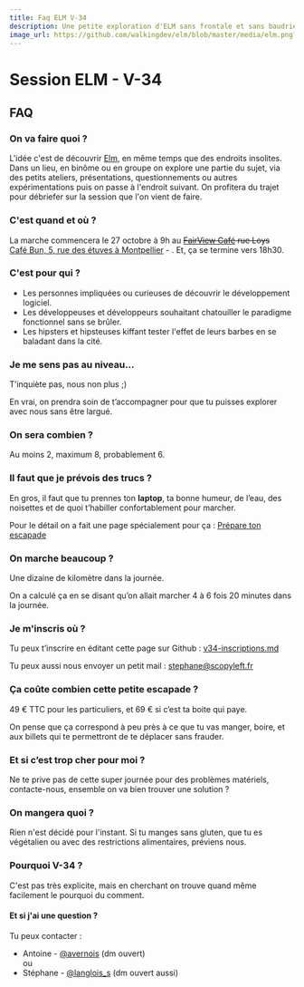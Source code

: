```yaml
---
title: Faq ELM V-34
description: Une petite exploration d'ELM sans frontale et sans baudrier du côté de Montpellier.
image_url: https://github.com/walkingdev/elm/blob/master/media/elm.png?raw=true
---
```


# Session ELM - V-34

## FAQ

### On va faire quoi ?

L'idée c'est de découvrir [Elm](http://elm-lang.org/), en même temps que des endroits insolites.
Dans un lieu, en binôme ou en groupe on explore une partie du sujet, via des petits ateliers, présentations, questionnements ou autres expérimentations puis on passe à l'endroit suivant.
On profitera du trajet pour débriefer sur la session que l'on vient de faire.

### C'est quand et où ?

La marche commencera le 27 octobre à 9h au ~~[FairView Café](http://www.openstreetmap.org/node/1347108117) rue Loys~~  
[Café Bun, 5, rue des étuves à Montpellier](http://osm.org/go/xVygEvf3l) - .
Et, ça se termine vers 18h30.

### C'est pour qui ?

- Les personnes impliquées ou curieuses de découvrir le développement logiciel.
- Les développeuses et développeurs souhaitant chatouiller le paradigme fonctionnel sans se brûler.
- Les hipsters et hipsteuses kiffant tester l'effet de leurs barbes en se baladant dans la cité.

### Je me sens pas au niveau…

T’inquiète pas, nous non plus ;)

En vrai, on prendra soin de t’accompagner pour que tu puisses explorer avec nous sans être largué.

### On sera combien ?

Au moins 2, maximum 8, probablement 6.

### Il faut que je prévois des trucs ?

En gros, il faut que tu prennes ton **laptop**, ta bonne humeur, de l’eau, des noisettes et de quoi t’habiller confortablement pour marcher.

Pour le détail on a fait une page spécialement pour ça : [Prépare ton escapade](http://walkingdev.fr/#walkingdev/elm/blob/master/ressources/v34-prepare-ton-escapade.md)

### On marche beaucoup ?

Une dizaine de kilomètre dans la journée.

On a calculé ça en se disant qu’on allait marcher 4 à 6 fois 20 minutes dans la journée.

### Je m'inscris où ?

Tu peux t’inscrire en éditant cette page sur Github : [v34-inscriptions.md](https://github.com/walkingdev/elm/edit/master/v34-inscriptions.md)

Tu peux aussi nous envoyer un petit mail : [stephane@scopyleft.fr](mailto:stephane@scopyleft.fr)

### Ça coûte combien cette petite escapade ?

49 € TTC pour les particuliers, et 69 € si c’est ta boite qui paye.

On pense que ça correspond à peu près à ce que tu vas manger, boire, et aux billets qui te permettront de te déplacer sans frauder.

### Et si c’est trop cher pour moi ?

Ne te prive pas de cette super journée pour des problèmes matériels, contacte-nous, ensemble on va bien trouver une solution ? 

### On mangera quoi ?

Rien n'est décidé pour l'instant. Si tu manges sans gluten, que tu es végétalien ou avec des restrictions alimentaires, préviens nous.

### Pourquoi V-34 ?

C'est pas très explicite, mais en cherchant on trouve quand même facilement le pourquoi du comment.

#### Et si j'ai une question ?

Tu peux contacter :  
- Antoine - [@avernois](http://twitter.com/avernois) (dm ouvert)  
ou  
- Stéphane - [@langlois_s](http://twitter.com/langlois_s) (dm ouvert aussi) 
